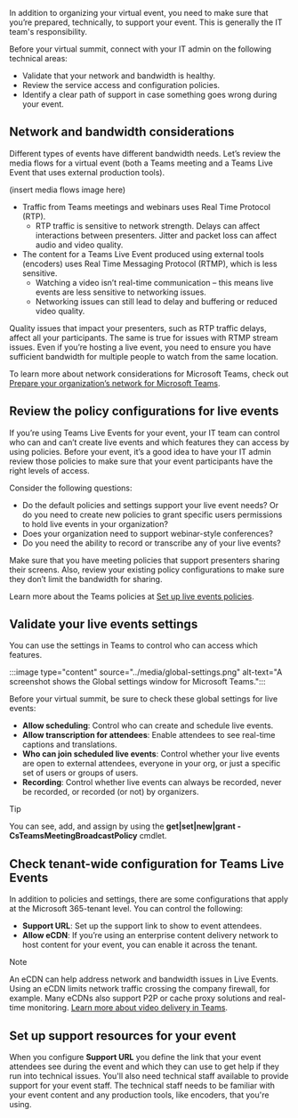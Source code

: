 In addition to organizing your virtual event, you need to make sure that you’re prepared, technically, to support your event. This is generally the IT team's responsibility. 

Before your virtual summit, connect with your IT admin on the following technical areas:
-	Validate that your network and bandwidth is healthy.
-	Review the service access and configuration policies.
-	Identify a clear path of support in case something goes wrong during your event.

## Network and bandwidth considerations

Different types of events have different bandwidth needs. Let’s review the media flows for a virtual event (both a Teams meeting and a Teams Live Event that uses external production tools). 

(insert media flows image here)

- Traffic from Teams meetings and webinars uses Real Time Protocol (RTP).
   - RTP traffic is sensitive to network strength. Delays can affect interactions between presenters. Jitter and packet loss can affect audio and video quality.
- The content for a Teams Live Event produced using external tools (encoders) uses Real Time Messaging Protocol (RTMP), which is less sensitive.
   - Watching a video isn’t real-time communication – this means live events are less sensitive to networking issues.
   - Networking issues can still lead to delay and buffering or reduced video quality.

Quality issues that impact your presenters, such as RTP traffic delays, affect all your participants. The same is true for issues with RTMP stream issues. Even if you’re hosting a live event, you need to ensure you have sufficient bandwidth for multiple people to watch from the same location.

To learn more about network considerations for Microsoft Teams, check out [Prepare your organization’s network for Microsoft Teams](/microsoftteams/prepare-network?azure-portal=true).

## Review the policy configurations for live events
If you’re using Teams Live Events for your event, your IT team can control who can and can’t create live events and which features they can access by using policies. Before your event, it’s a good idea to have your IT admin review those policies to make sure that your event participants have the right levels of access.

Consider the following questions:
- Do the default policies and settings support your live event needs? Or do you need to create new policies to grant specific users permissions to hold live events in your organization?
- Does your organization need to support webinar-style conferences? 
- Do you need the ability to record or transcribe any of your live events?

Make sure that you have meeting policies that support presenters sharing their screens. Also, review your existing policy configurations to make sure they don’t limit the bandwidth for sharing.

Learn more about the Teams policies at [Set up live events policies](/microsoftteams/teams-live-events/set-up-for-teams-live-events#step-3-set-up-live-events-policies?azure-portal=true).

## Validate your live events settings
You can use the settings in Teams to control who can access which features. 

:::image type="content" source="../media/global-settings.png" alt-text="A screenshot shows the Global settings window for Microsoft Teams.":::

Before your virtual summit, be sure to check these global settings for live events:
- **Allow scheduling**: Control who can create and schedule live events.
- **Allow transcription for attendees**: Enable attendees to see real-time captions and translations.
- **Who can join scheduled live events**: Control whether your live events are open to external attendees, everyone in your org, or just a specific set of users or groups of users.
- **Recording**: Control whether live events can always be recorded, never be recorded, or recorded (or not) by organizers. 

> [!TIP]
> You can see, add, and assign by using the **get|set|new|grant -CsTeamsMeetingBroadcastPolicy** cmdlet.

## Check tenant-wide configuration for Teams Live Events
In addition to policies and settings, there are some configurations that apply at the Microsoft 365-tenant level. You can control the following:
- **Support URL**: Set up the support link to show to event attendees.
- **Allow eCDN**: If you’re using an enterprise content delivery network to host content for your event, you can enable it across the tenant. 

> [!NOTE] 
> An eCDN can help address network and bandwidth issues in Live Events. Using an eCDN limits network traffic crossing the company firewall, for example. Many eCDNs also support P2P or cache proxy solutions and real-time monitoring. [Learn more about video delivery in Teams](/stream/network-overview?azure-portal=true).

## Set up support resources for your event
When you configure **Support URL** you define the link that your event attendees see during the event and which they can use to get help if they run into technical issues. You'll also need technical staff available to provide support for your event staff. The technical staff needs to be familiar with your event content and any production tools, like encoders, that you're using.